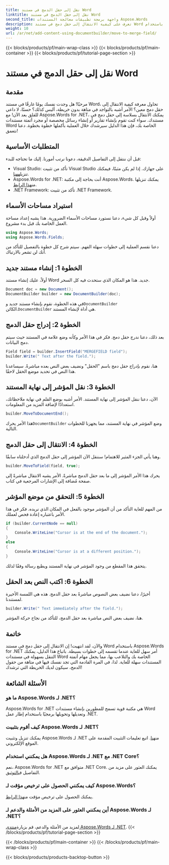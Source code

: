 ```yaml
---
title: نقل إلى حقل الدمج في مستند Word
linktitle: نقل إلى حقل الدمج في مستند Word
second_title: واجهة برمجة تطبيقات معالجة المستندات Aspose.Words
description: تعرف على كيفية الانتقال إلى حقل دمج في مستند Word باستخدام Aspose.Words for .NET من خلال دليلنا الشامل خطوة بخطوة. مثالي لمطوري .NET.
weight: 10
url: /ar/net/add-content-using-documentbuilder/move-to-merge-field/
---
```


{{< blocks/products/pf/main-wrap-class >}}
{{< blocks/products/pf/main-container >}}
{{< blocks/products/pf/tutorial-page-section >}}

# نقل إلى حقل الدمج في مستند Word

## مقدمة

مرحبًا! هل وجدت نفسك يومًا غارقًا في مستند Word، تحاول معرفة كيفية الانتقال إلى حقل دمج معين؟ الأمر أشبه بالتواجد في متاهة بدون خريطة، أليس كذلك؟ حسنًا، لا داعي للقلق بعد الآن! مع Aspose.Words for .NET، يمكنك الانتقال بسلاسة إلى حقل دمج في مستندك. سواء كنت تقوم بإنشاء تقارير أو إنشاء رسائل مخصصة أو مجرد أتمتة مستندات Word الخاصة بك، فإن هذا الدليل سيرشدك خلال العملية بأكملها خطوة بخطوة. دعنا نتعمق!

## المتطلبات الأساسية

قبل أن ننتقل إلى التفاصيل الدقيقة، دعونا نرتب أمورنا. إليك ما تحتاجه للبدء:

-  Visual Studio: تأكد من تثبيت Visual Studio على جهازك. إذا لم يكن مثبتًا، فيمكنك تنزيله[هنا](https://visualstudio.microsoft.com/).
-  Aspose.Words for .NET: أنت بحاجة إلى مكتبة Aspose.Words. يمكنك تنزيلها من[هذا الرابط](https://releases.aspose.com/words/net/).
- .NET Framework: تأكد من تثبيت .NET Framework.

## استيراد مساحات الأسماء

أولاً وقبل كل شيء، دعنا نستورد مساحات الأسماء الضرورية. هذا يشبه إعداد مساحة العمل الخاصة بك قبل بدء مشروع.

```csharp
using Aspose.Words;
using Aspose.Words.Fields;
```

دعنا نقسم العملية إلى خطوات سهلة الفهم. سيتم شرح كل خطوة بالتفصيل للتأكد من أنك لن تشعر بالارتباك.

## الخطوة 1: إنشاء مستند جديد

أولاً، عليك إنشاء مستند Word جديد. هذا هو المكان الذي ستحدث فيه كل السحر.

```csharp
Document doc = new Document();
DocumentBuilder builder = new DocumentBuilder(doc);
```

 في هذه الخطوة، نقوم بإنشاء مستند جديد و`DocumentBuilder` الكائن.`DocumentBuilder` هي أداة لإنشاء المستند.

## الخطوة 2: إدراج حقل الدمج

بعد ذلك، دعنا ندرج حقل دمج. فكر في هذا الأمر وكأنه وضع علامة في المستند حيث سيتم دمج البيانات.

```csharp
Field field = builder.InsertField("MERGEFIELD field");
builder.Write(" Text after the field.");
```

هنا، نقوم بإدراج حقل دمج باسم "الحقل" ونضيف بعض النص بعده مباشرةً. سيساعدنا هذا النص في تحديد موضع الحقل لاحقًا.

## الخطوة 3: نقل المؤشر إلى نهاية المستند

الآن، دعنا ننقل المؤشر إلى نهاية المستند. الأمر أشبه بوضع القلم في نهاية ملاحظاتك، استعدادًا لإضافة المزيد من المعلومات.

```csharp
builder.MoveToDocumentEnd();
```

 هذا الأمر يحرك`DocumentBuilder` وضع المؤشر في نهاية المستند، مما يجهزنا للخطوات التالية.

## الخطوة 4: الانتقال إلى حقل الدمج

وهنا يأتي الجزء المثير للاهتمام! سننقل الآن المؤشر إلى حقل الدمج الذي أدخلناه سابقًا.

```csharp
builder.MoveToField(field, true);
```

يحرك هذا الأمر المؤشر إلى ما بعد حقل الدمج مباشرةً. الأمر يشبه الانتقال مباشرةً إلى صفحة مُضافة إلى الإشارات المرجعية في كتاب.

## الخطوة 5: التحقق من موضع المؤشر

من المهم للغاية التأكد من أن المؤشر موجود بالفعل في المكان الذي نريده. فكر في هذا الأمر باعتباره إعادة فحص لعملك.

```csharp
if (builder.CurrentNode == null)
{
    Console.WriteLine("Cursor is at the end of the document.");
}
else
{
    Console.WriteLine("Cursor is at a different position.");
}
```

يتحقق هذا المقطع من وجود المؤشر في نهاية المستند ويطبع رسالة وفقًا لذلك.

## الخطوة 6: اكتب النص بعد الحقل

أخيرًا، دعنا نضيف بعض النصوص مباشرةً بعد حقل الدمج. هذه هي اللمسة الأخيرة لمستندنا.

```csharp
builder.Write(" Text immediately after the field.");
```

هنا، نضيف بعض النص مباشرة بعد حقل الدمج، للتأكد من نجاح حركة المؤشر.

## خاتمة

والآن، لقد انتهيت! إن الانتقال إلى حقل دمج في مستند Word باستخدام Aspose.Words for .NET أمر سهل للغاية عندما تقسمه إلى خطوات بسيطة. باتباع هذا الدليل، يمكنك التنقل بسهولة في مستندات Word الخاصة بك والتلاعب بها، مما يجعل مهام أتمتة المستندات سهلة للغاية. لذا، في المرة القادمة التي تجد نفسك فيها في متاهة من حقول الدمج، سيكون لديك الخريطة التي ترشدك!

## الأسئلة الشائعة

### ما هو Aspose.Words لـ .NET؟
Aspose.Words for .NET هي مكتبة قوية تسمح للمطورين بإنشاء مستندات Word وتعديلها وتحويلها برمجيًا باستخدام إطار عمل .NET.

### كيف أقوم بتثبيت Aspose.Words لـ .NET؟
 يمكنك تنزيل وتثبيت Aspose.Words لـ .NET من[هنا](https://releases.aspose.com/words/net/). اتبع تعليمات التثبيت المقدمة على الموقع الإلكتروني.

### هل يمكنني استخدام Aspose.Words لـ .NET مع .NET Core؟
 نعم، Aspose.Words for .NET متوافق مع .NET Core. يمكنك العثور على مزيد من التفاصيل في[التوثيق](https://reference.aspose.com/words/net/).

### كيف يمكنني الحصول على ترخيص مؤقت لـ Aspose.Words؟
 يمكنك الحصول على ترخيص مؤقت من[هذا الرابط](https://purchase.aspose.com/temporary-license/).

### أين يمكنني العثور على المزيد من الأمثلة والدعم لـ Aspose.Words لـ .NET؟
 لمزيد من الأمثلة والدعم، قم بزيارة[منتدى Aspose.Words لـ .NET](https://forum.aspose.com/c/words/8).
{{< /blocks/products/pf/tutorial-page-section >}}

{{< /blocks/products/pf/main-container >}}
{{< /blocks/products/pf/main-wrap-class >}}

{{< blocks/products/products-backtop-button >}}
